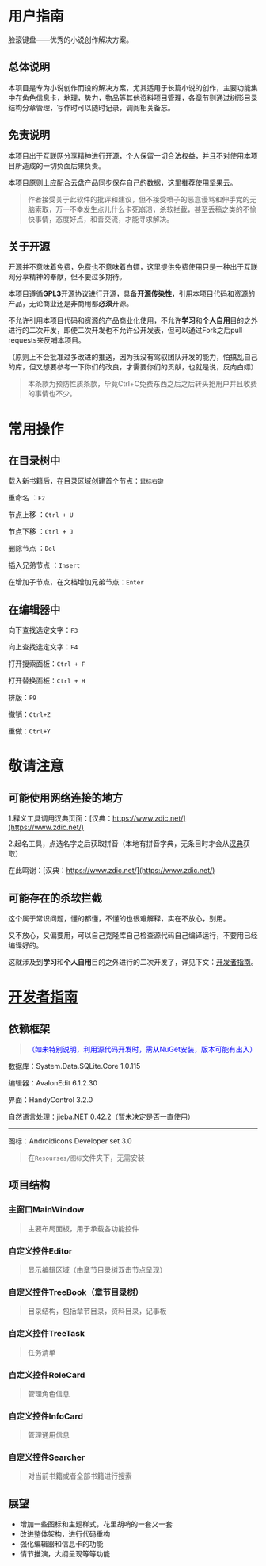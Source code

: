 # 用户指南
脸滚键盘——优秀的小说创作解决方案。

## 总体说明

本项目是专为小说创作而设的解决方案，尤其适用于长篇小说的创作，主要功能集中在角色信息卡，地理，势力，物品等其他资料项目管理，各章节则通过树形目录结构分章管理，写作时可以随时记录，调阅相关备忘。

## 免责说明

本项目出于互联网分享精神进行开源，个人保留一切合法权益，并且不对使用本项目所造成的一切负面后果负责。

本项目原则上应配合云盘产品同步保存自己的数据，这里[推荐使用坚果云](https://www.jianguoyun.com/)。

>作者接受关于此软件的批评和建议，但不接受喷子的恶意谩骂和伸手党的无脑索取，万一不幸发生点儿什么卡死崩溃，杀软拦截，甚至丢稿之类的不愉快事情，态度好点，和善交流，才能寻求解决。

## 关于开源

开源并不意味着免费，免费也不意味着白嫖，这里提供免费使用只是一种出于互联网分享精神的奉献，但不要过多期待。

本项目遵循**GPL3**开源协议进行开源，具备**开源传染性**，引用本项目代码和资源的产品，无论商业还是非商用都**必须**开源。

不允许引用本项目代码和资源的产品商业化使用，不允许**学习**和**个人自用**目的之外进行的二次开发，即便二次开发也不允许公开发表，但可以通过Fork之后pull requests来反哺本项目。

（原则上不会批准过多改进的推送，因为我没有驾驭团队开发的能力，怕搞乱自己的库，但又想要参考一下你们的改良，才需要你们的贡献，也就是说，反向白嫖）

>本条款为预防性质条款，毕竟Ctrl+C免费东西之后之后转头抢用户并且收费的事情也不少。

# 常用操作
## 在目录树中

载入新书籍后，在目录区域创建首个节点：`鼠标右键`

重命名 ：`F2`

节点上移 ：`Ctrl + U`

节点下移 ：`Ctrl + J`

删除节点 ：`Del`

插入兄弟节点 ：`Insert`

在增加子节点，在文档增加兄弟节点：`Enter`


## 在编辑器中

向下查找选定文字：`F3`

向上查找选定文字：`F4`

打开搜索面板：`Ctrl + F`

打开替换面板：`Ctrl + H`

排版：`F9`

撤销：`Ctrl+Z`

重做：`Ctrl+Y`

# 敬请注意

## 可能使用网络连接的地方

1.释义工具调用汉典页面：[汉典：https://www.zdic.net/](https://www.zdic.net/)

2.起名工具，点选名字之后获取拼音（本地有拼音字典，无条目时才会从[汉典](https://www.zdic.net/)获取）

在此鸣谢：[汉典：https://www.zdic.net/](https://www.zdic.net/)

## 可能存在的杀软拦截

这个属于常识问题，懂的都懂，不懂的也很难解释，实在不放心，别用。

又不放心，又偏要用，可以自己克隆库自己检查源代码自己编译运行，不要用已经编译好的。

这就涉及到**学习**和**个人自用**目的之外进行的二次开发了，详见下文：[开发者指南](#开发者指南)。

# <a href="#开发者指南">开发者指南</a>

## 依赖框架
><font color=#0000FF >（如未特别说明，利用源代码开发时，需从NuGet安装，版本可能有出入）</font>

数据库：System.Data.SQLite.Core 1.0.115

编辑器：AvalonEdit 6.1.2.30

界面：HandyControl 3.2.0

自然语言处理：jieba.NET 0.42.2（暂未决定是否一直使用）

---

图标：Androidicons Developer set 3.0
>在`Resourses/图标`文件夹下，无需安装

## 项目结构

### 主窗口MainWindow
> 主要布局面板，用于承载各功能控件

### 自定义控件Editor
> 显示编辑区域（由章节目录树双击节点呈现）

### 自定义控件TreeBook（章节目录树）
> 目录结构，包括章节目录，资料目录，记事板

### 自定义控件TreeTask
>任务清单

### 自定义控件RoleCard
> 管理角色信息

### 自定义控件InfoCard
> 管理通用信息

### 自定义控件Searcher
> 对当前书籍或者全部书籍进行搜索

## 展望
* 增加一些图标和主题样式，花里胡哨的一套又一套
* 改进整体架构，进行代码重构
* 强化编辑器和信息卡的功能
* 情节推演，大纲呈现等等功能